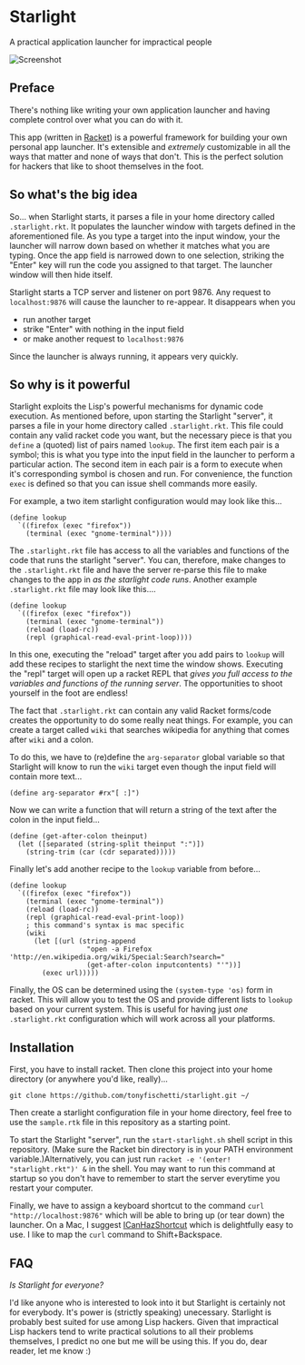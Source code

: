 # Starlight

A practical application launcher for impractical people

![Screenshot](images/strl-screenshot.png?raw=TRUE)


Preface
---
There's nothing like writing your own application launcher and
having complete control over what you can do with it.

This app (written in [Racket](https://racket-lang.org/)) is a powerful
framework for building your own personal app launcher. It's extensible and
*extremely* customizable in all the ways that matter and none of ways that
don't. This is the perfect solution for hackers that like to shoot themselves
in the foot.


So what's the big idea
---
So... when Starlight starts, it parses a file in your home directory called
`.starlight.rkt`. It populates the launcher window with targets defined in
the aforementioned file. As you type a target into the input window, your
the launcher will narrow down based on whether it matches what you are typing.
Once the app field is narrowed down to one selection, striking the "Enter"
key will run the code you assigned to that target. The launcher window will
then hide itself.

Starlight starts a TCP server and listener on port 9876. Any request to
`localhost:9876` will cause the launcher to re-appear. It disappears when you
  - run another target
  - strike "Enter" with nothing in the input field
  - or make another request to `localhost:9876`

Since the launcher is always running, it appears very quickly.


So why is it powerful
---

Starlight exploits the Lisp's powerful mechanisms for dynamic code
execution. As mentioned before, upon starting the Starlight "server",
it parses a file in your home directory called `.starlight.rkt`.
This file could contain any valid racket code you want,
but the necessary piece is that you `define` a (quoted) list of pairs
named `lookup`.  The first item each pair is a symbol; this is what you
type into the input field in the launcher to perform a particular action.
The second item in each pair is a form to execute when it's corresponding
symbol is chosen and run. For convenience, the function `exec` is defined
so that you can issue shell commands more easily.

For example, a two item starlight configuration would may look like this...

```racket
(define lookup
  `((firefox (exec "firefox"))
    (terminal (exec "gnome-terminal"))))
```

The `.starlight.rkt` file has access to all the variables and functions of
the code that runs the starlight "server". You can, therefore, make changes
to the `.starlight.rkt` file and have the server re-parse this file to make
changes to the app in *as the starlight code runs*. Another example `.starlight.rkt` file
may look like this....

```racket
(define lookup
  `((firefox (exec "firefox"))
    (terminal (exec "gnome-terminal"))
    (reload (load-rc))
    (repl (graphical-read-eval-print-loop))))
```

In this one, executing the "reload" target after you add pairs to `lookup`
will add these recipes to starlight the next time the window shows.
Executing the "repl" target will open up a racket REPL that _gives you
full access to the variables and functions of the running server_. The
opportunities to shoot yourself in the foot are endless!

The fact that `.starlight.rkt` can contain any valid Racket forms/code
creates the opportunity to do some really neat things. For example, you can
create a target called `wiki` that searches wikipedia for anything that comes
after `wiki` and a colon.

To do this, we have to (re)define the `arg-separator` global variable so
that Starlight will know to run the `wiki` target even though the input
field will contain more text...

```racket
(define arg-separator #rx"[ :]")
```

Now we can write a function that will return a string of the text after the
colon in the input field...

```racket
(define (get-after-colon theinput)
  (let ([separated (string-split theinput ":")])
    (string-trim (car (cdr separated)))))
```

Finally let's add another recipe to the `lookup` variable from before...


```racket
(define lookup
  `((firefox (exec "firefox"))
    (terminal (exec "gnome-terminal"))
    (reload (load-rc))
    (repl (graphical-read-eval-print-loop))
    ; this command's syntax is mac specific
    (wiki
      (let [(url (string-append
                   "open -a Firefox 'http://en.wikipedia.org/wiki/Special:Search?search="
                   (get-after-colon inputcontents) "'"))]
        (exec url)))))

```

Finally, the OS can be determined using the `(system-type 'os)` form in
racket.  This will allow you to test the OS and provide different lists
to `lookup` based on your current system. This is useful for having just
*one* `.starlight.rkt` configuration which will work across all your platforms.


Installation
---
First, you have to install racket. Then clone this project into your
home directory (or anywhere you'd like, really)...

```
git clone https://github.com/tonyfischetti/starlight.git ~/
```

Then create a starlight configuration file in your home directory, feel free
to use the `sample.rtk` file in this repository as a starting point.

To start the Starlight "server", run the `start-starlight.sh` shell script
in this repository. (Make sure the Racket bin directory is in your PATH
environment variable.)Alternatively, you can just run
`racket -e '(enter! "starlight.rkt")' &` in the shell. You may want to run
this command at startup so you don't have to remember to start the server
everytime you restart your computer.

Finally, we have to assign a keyboard shortcut to the command
`curl "http://localhost:9876"` which will be able to bring up (or tear down)
the launcher. On a Mac, I suggest
[ICanHazShortcut](https://github.com/deseven/icanhazshortcut) which is
delightfully easy to use. I like to map the `curl` command to
Shift+Backspace.


FAQ
---
_Is Starlight for everyone?_

I'd like anyone who is interested to look into it but Starlight is certainly
not for everybody. It's power is (strictly speaking) unecessary. Starlight
is probably best suited for use among Lisp hackers. Given that impractical
Lisp hackers tend to write practical solutions to all their problems
themselves, I predict no one but me will be using this. If you do, dear reader,
let me know :)


